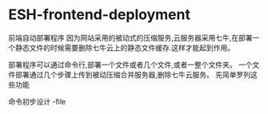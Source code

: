 # ESH-frontend-deployment
前端自动部署程序
因为网站采用的被动式的压缩服务,云服务器采用七牛,在部署一个静态文件的时候需要删除七牛云上的静态文件缓存.这样才能起到作用。

部署程序可以通过命令行,部署一个文件或者几个文件,或者一整个文件夹。
一个文件部署通过几个步骤上传到被动压缩合并服务器,删除七牛云服务。
先简单罗列这些功能


命令初步设计 -file 